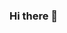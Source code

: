 ### Hi there 👋

<!--
**vinupaul/vinupaul** is a ✨ _special_ ✨ repository because its `README.md` (this file) appears on your GitHub profile.

Here are some ideas to get you started:

🙋‍♂️ About me
🔭 I’m currently working as a Associate Developer at Jivox Software

🌱 Always eager to improve my Data Structures and Algorithms skills.

🏛️ 3 years of Solid development experience.

🍪 Expertise in building custom and scalable code base.

⚡ Fun fact: I love Travelling


📞 Contact me
📫 Email: vinupaul9999@gmail.com

🚀 Languages and Tools:

JS

